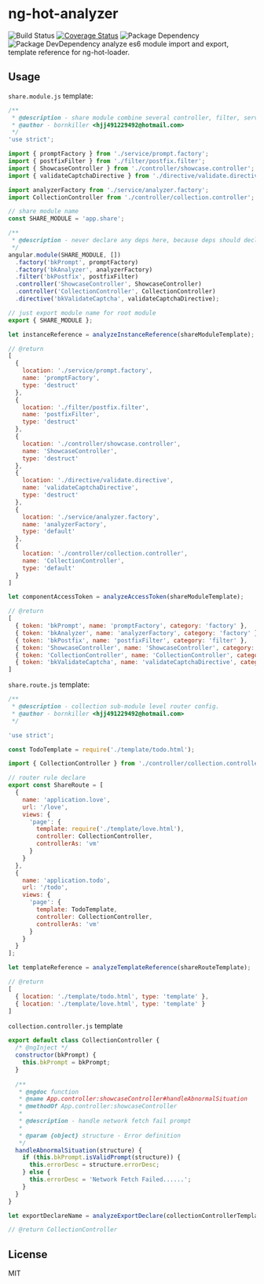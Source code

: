 # ng-hot-analyzer
![Build Status](https://img.shields.io/travis/bornkiller/ng-hot-analyzer/master.svg?style=flat)
[![Coverage Status](https://coveralls.io/repos/github/bornkiller/ng-hot-analyzer/badge.svg?branch=master)](https://coveralls.io/github/bornkiller/ng-hot-analyzer?branch=master)
![Package Dependency](https://david-dm.org/bornkiller/ng-hot-analyzer.svg?style=flat)
![Package DevDependency](https://david-dm.org/bornkiller/ng-hot-analyzer/dev-status.svg?style=flat)
analyze es6 module import and export, template reference for ng-hot-loader.

## Usage
`share.module.js` template:

```js
/**
 * @description - share module combine several controller, filter, service, directive
 * @author - bornkiller <hjj491229492@hotmail.com>
 */
'use strict';

import { promptFactory } from './service/prompt.factory';
import { postfixFilter } from './filter/postfix.filter';
import { ShowcaseController } from './controller/showcase.controller';
import { validateCaptchaDirective } from './directive/validate.directive';

import analyzerFactory from './service/analyzer.factory';
import CollectionController from './controller/collection.controller';

// share module name
const SHARE_MODULE = 'app.share';

/**
 * @description - never declare any deps here, because deps should declare into root module
 */
angular.module(SHARE_MODULE, [])
  .factory('bkPrompt', promptFactory)
  .factory('bkAnalyzer', analyzerFactory)
  .filter('bkPostfix', postfixFilter)
  .controller('ShowcaseController', ShowcaseController)
  .controller('CollectionController', CollectionController)
  .directive('bkValidateCaptcha', validateCaptchaDirective);

// just export module name for root module
export { SHARE_MODULE };
```

```js
let instanceReference = analyzeInstanceReference(shareModuleTemplate);

// @return
[
  { 
    location: './service/prompt.factory',
    name: 'promptFactory',
    type: 'destruct' 
  },
  { 
    location: './filter/postfix.filter',
    name: 'postfixFilter',
    type: 'destruct'
  },
  { 
    location: './controller/showcase.controller',
    name: 'ShowcaseController',
    type: 'destruct'
  },
  { 
    location: './directive/validate.directive',
    name: 'validateCaptchaDirective',
    type: 'destruct'
  },
  { 
    location: './service/analyzer.factory',
    name: 'analyzerFactory',
    type: 'default'
  },
  { 
    location: './controller/collection.controller',
    name: 'CollectionController',
    type: 'default'
  } 
]
```

```js
let componentAccessToken = analyzeAccessToken(shareModuleTemplate);

// @return
[ 
  { token: 'bkPrompt', name: 'promptFactory', category: 'factory' },
  { token: 'bkAnalyzer', name: 'analyzerFactory', category: 'factory' },
  { token: 'bkPostfix', name: 'postfixFilter', category: 'filter' },
  { token: 'ShowcaseController', name: 'ShowcaseController', category: 'controller' },
  { token: 'CollectionController', name: 'CollectionController', category: 'controller' },
  { token: 'bkValidateCaptcha', name: 'validateCaptchaDirective', category: 'directive' }
]
```

`share.route.js` template:

```js
/**
 * @description - collection sub-module level router config.
 * @author - bornkiller <hjj491229492@hotmail.com>
 */

'use strict';

const TodoTemplate = require('./template/todo.html');

import { CollectionController } from './controller/collection.controller';

// router rule declare
export const ShareRoute = [
  {
    name: 'application.love',
    url: '/love',
    views: {
      'page': {
        template: require('./template/love.html'),
        controller: CollectionController,
        controllerAs: 'vm'
      }
    }
  },
  {
    name: 'application.todo',
    url: '/todo',
    views: {
      'page': {
        template: TodoTemplate,
        controller: CollectionController,
        controllerAs: 'vm'
      }
    }
  }
];
```

```js
let templateReference = analyzeTemplateReference(shareRouteTemplate);

// @return
[ 
  { location: './template/todo.html', type: 'template' },
  { location: './template/love.html', type: 'template' }
]
```

`collection.controller.js` template

```javascript
export default class CollectionController {
  /* @ngInject */
  constructor(bkPrompt) {
    this.bkPrompt = bkPrompt;
  }
  
  /**
   * @ngdoc function
   * @name App.controller:showcaseController#handleAbnormalSituation
   * @methodOf App.controller:showcaseController
   *
   * @description - handle network fetch fail prompt
   *
   * @param {object} structure - Error definition
   */
  handleAbnormalSituation(structure) {
    if (this.bkPrompt.isValidPrompt(structure)) {
      this.errorDesc = structure.errorDesc;
    } else {
      this.errorDesc = 'Network Fetch Failed......';
    }
  }
}
```

```javascript
let exportDeclareName = analyzeExportDeclare(collectionControllerTemplate);

// @return CollectionController
```

## License
MIT